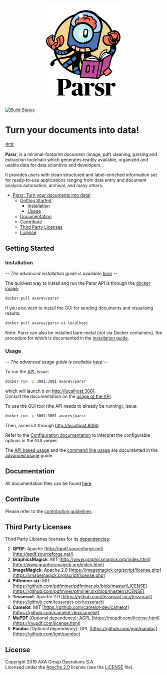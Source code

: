 <p align='center'>
  <img src="logo.png" width="275">
</p>

[![Build Status](https://cloud.drone.io/api/badges/axa-group/Parsr/status.svg)](https://cloud.drone.io/axa-group/Parsr)

# Turn your documents into data!

[中文](README_zh-cn.md)

**Parsr**, is a minimal-footprint document (image, pdf) cleaning, parsing and extraction toolchain which generates readily available, organized and usable data for data scientists and developers.

It provides users with clean structured and label-enriched information set for ready-to-use applications ranging from data entry and document analysis automation, archival, and many others.

- [Parsr: Turn your documents into data!](#parsr-turn-your-documents-into-data)
  - [Getting Started](#getting-started)
    - [Installation](#installation)
    - [Usage](#usage)
  - [Documentation](#documentation)
  - [Contribute](#contribute)
  - [Third Party Licenses](#third-party-licenses)
  - [License](#license)

## Getting Started

### Installation

*-- The advanced installation guide is available [here](docs/installation.md) --*

The quickest way to install and run the Parsr API is through the [docker image](https://hub.docker.com/r/axarev/parsr):

```sh
docker pull axarev/parsr
```

If you also wish to install the GUI for sending documents and visualising results:
```sh
docker pull axarev/parsr-ui-localhost
```

Note: Parsr can also be installed bare-metal (not via Docker containers), the procedure for which is documented in the [installation guide](docs/installation.md).

### Usage

*-- The advanced usage guide is available [here](docs/usage.md) --*

To run the [API](docs/api-guide.md), issue:
```sh
docker run -p 3001:3001 axarev/parsr
```
which will launch it on [http://localhost:3001](http://localhost:3001).  
Consult the documentation on the [usage of the API](docs/api-guide.md).

To use the GUI tool (the API needs to already be running), issue:
```sh
docker run -p 3001:3001 axarev/parsr
```
Then, access it through [http://localhost:8080](http://localhost:8080).

Refer to the [Configuration documentation](docs/configuration.md) to interpret the configurable options in the GUI viewer.

The [API based usage](docs/usage.md#13-api) and the [command line usage](docs/usage.md#123-command-line-usage) are documented in the [advanced usage](docs/usage.md) guide.

## Documentation

All documentation files can be found [here](docs/README.md).

## Contribute

Please refer to the [contribution guidelines](CONTRIBUTING.md).

## Third Party Licenses

Third Party Libraries licenses for its [dependencies](docs/dependencies.md):

1. **QPDF**: Apache [http://qpdf.sourceforge.net](http://qpdf.sourceforge.net/)
2. **GraphicsMagick**: MIT [http://www.graphicsmagick.org/index.html](http://www.graphicsmagick.org/index.html)
3. **ImageMagick**: Apache 2.0 [https://imagemagick.org/script/license.php](https://imagemagick.org/script/license.php)
4. **Pdfminer.six**: MIT [https://github.com/pdfminer/pdfminer.six/blob/master/LICENSE](https://github.com/pdfminer/pfminer.six/blob/master/LICENSE)
5. **Tesseract**: Apache 2.0 [https://github.com/tesseract-ocr/tesseract](https://github.com/tesseract-ocr/tesseract)
6. **Camelot**: MIT [https://github.com/camelot-dev/camelot](https://github.com/camelot-dev/camelot)
7. **MuPDF** (Optional dependency): AGPL [https://mupdf.com/license.html](https://mupdf.com/license.html)
8. **Pandoc** (Optional dependency): GPL [https://github.com/jgm/pandoc](https://github.com/jgm/pandoc)

## License

Copyright 2019 AXA Group Operations S.A.  
Licensed under the [Apache 2.0](http://www.apache.org/licenses/LICENSE-2.0) license (see the [LICENSE](LICENSE) file).
